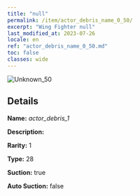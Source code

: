 ```yaml
---
title: "null"
permalink: /item/actor_debris_name_0_50/
excerpt: "Wing Fighter null"
last_modified_at: 2023-07-26
locale: en
ref: "actor_debris_name_0_50.md"
toc: false
classes: wide
---
```



 ![Unknown_50](/images/item/actor_debris_1_p.png)



## Details

 **Name:** *actor_debris_1* 

 **Description:** 

 **Rarity:** 1 

 **Type:** 28 

 **Suction:** true 

 **Auto Suction:** false 


